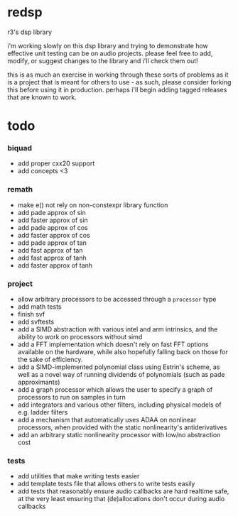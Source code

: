 # redsp
r3's dsp library

i'm working slowly on this dsp library and trying to demonstrate how effective unit testing can be on audio projects. please feel free to add, modify, or suggest changes to the library and i'll check them out!

this is as much an exercise in working through these sorts of problems as it is a project that is meant for others to use - as such, please consider forking this before using it in production. perhaps i'll begin adding tagged releases that are known to work.

# todo
### biquad
- add proper cxx20 support
- add concepts <3
### remath
- make e() not rely on non-constexpr library function
- add pade approx of sin
- add faster approx of sin 
- add pade approx of cos
- add faster approx of cos 
- add pade approx of tan
- add fast approx of tan
- add fast approx of tanh
- add faster approx of tanh
### project
- allow arbitrary processors to be accessed through a `processor` type
- add math tests
- finish svf
- add svftests
- add a SIMD abstraction with various intel and arm intrinsics, and the ability to work on processors without simd
- add a FFT implementation which doesn't rely on fast FFT options available on the hardware, while also hopefully falling back on those for the sake of efficiency.
- add a SIMD-implemented polynomial class using Estrin's scheme, as well as a novel way of running dividends of polynomials (such as pade approximants)
- add a graph processor which allows the user to specify a graph of processors to run on samples in turn
- add integrators and various other filters, including physical models of e.g. ladder filters
- add a mechanism that automatically uses ADAA on nonlinear processors, when provided with the static nonlinearity's antiderivatives
- add an arbitrary static nonlinearity processor with low/no abstraction cost
### tests
- add utilities that make writing tests easier
- add template tests file that allows others to write tests easily
- add tests that reasonably ensure audio callbacks are hard realtime safe, at the very least ensuring that (de)allocations don't occur during audio callbacks